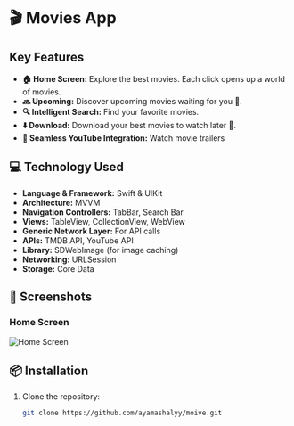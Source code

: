 # 🎬 Movies App


##  Key Features
- **🏠 Home Screen:** Explore the best movies. Each click opens up a world of movies.
- **🔜 Upcoming:** Discover upcoming movies waiting for you 👀.
- **🔍 Intelligent Search:** Find your favorite movies.
- **⬇️ Download:** Download your best movies to watch later 🍿.
- **📲 Seamless YouTube Integration:** Watch movie trailers

## 💻 Technology Used
- **Language & Framework:** Swift & UIKit
- **Architecture:** MVVM
- **Navigation Controllers:** TabBar, Search Bar
- **Views:** TableView, CollectionView, WebView
- **Generic Network Layer:** For API calls
- **APIs:** TMDB API, YouTube API
- **Library:** SDWebImage (for image caching)
- **Networking:** URLSession
- **Storage:** Core Data

## 📸 Screenshots
### Home Screen
![Home Screen](path/to/your/image/home_screen.png)

## 📦 Installation
1. Clone the repository:
   ```bash
   git clone https://github.com/ayamashalyy/moive.git
